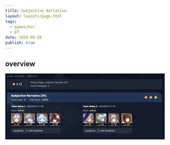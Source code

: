 ```yaml
---
title: Subjective Narrative
layout: layouts/page.html
tags:
  - games/hsr
  - pf
date: 2025-09-29
publish: true
---
```

## overview
![Pure Fiction](./photos/09-25_pf.png)
